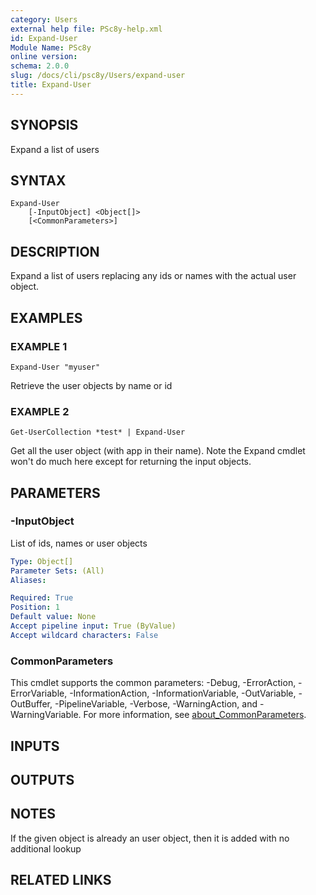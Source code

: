 ```yaml
---
category: Users
external help file: PSc8y-help.xml
id: Expand-User
Module Name: PSc8y
online version:
schema: 2.0.0
slug: /docs/cli/psc8y/Users/expand-user
title: Expand-User
---
```




## SYNOPSIS
Expand a list of users

## SYNTAX

```
Expand-User
	[-InputObject] <Object[]>
	[<CommonParameters>]
```

## DESCRIPTION
Expand a list of users replacing any ids or names with the actual user object.

## EXAMPLES

### EXAMPLE 1
```
Expand-User "myuser"
```

Retrieve the user objects by name or id

### EXAMPLE 2
```
Get-UserCollection *test* | Expand-User
```

Get all the user object (with app in their name).
Note the Expand cmdlet won't do much here except for returning the input objects.

## PARAMETERS

### -InputObject
List of ids, names or user objects

```yaml
Type: Object[]
Parameter Sets: (All)
Aliases:

Required: True
Position: 1
Default value: None
Accept pipeline input: True (ByValue)
Accept wildcard characters: False
```

### CommonParameters
This cmdlet supports the common parameters: -Debug, -ErrorAction, -ErrorVariable, -InformationAction, -InformationVariable, -OutVariable, -OutBuffer, -PipelineVariable, -Verbose, -WarningAction, and -WarningVariable. For more information, see [about_CommonParameters](http://go.microsoft.com/fwlink/?LinkID=113216).

## INPUTS

## OUTPUTS

## NOTES
If the given object is already an user object, then it is added with no additional lookup

## RELATED LINKS

